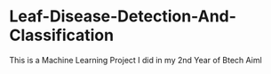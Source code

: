 # Leaf-Disease-Detection-And-Classification
This is a Machine Learning Project I did in my 2nd Year of Btech Aiml
